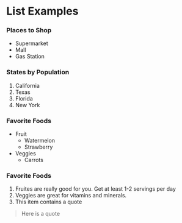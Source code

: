 # List Examples

### Places to Shop

* Supermarket
* Mall
* Gas Station

### States by Population

1. California
2. Texas
3. Florida
4. New York

### Favorite Foods

* Fruit
    * Watermelon
    * Strawberry
* Veggies
    * Carrots

### Favorite Foods

1. Fruites are really good for you.
    Get at least 1-2 servings per day
1. Veggies are great for vitamins and minerals.
2. This item contains a quote

> Here is a quote
>
